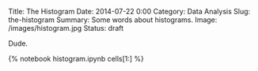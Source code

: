 Title: The Histogram
Date: 2014-07-22 0:00
Category: Data Analysis
Slug: the-histogram
Summary: Some words about histograms.
Image: /images/histogram.jpg
Status: draft

Dude.

{% notebook histogram.ipynb cells[1:] %}
